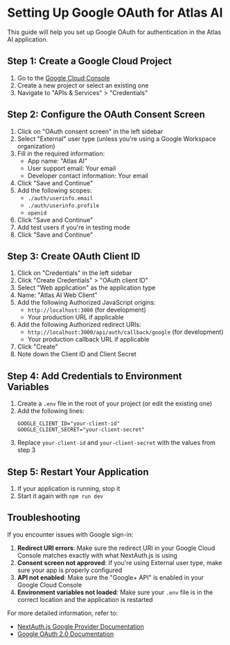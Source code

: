 # Setting Up Google OAuth for Atlas AI

This guide will help you set up Google OAuth for authentication in the Atlas AI application.

## Step 1: Create a Google Cloud Project

1. Go to the [Google Cloud Console](https://console.cloud.google.com/)
2. Create a new project or select an existing one
3. Navigate to "APIs & Services" > "Credentials"

## Step 2: Configure the OAuth Consent Screen

1. Click on "OAuth consent screen" in the left sidebar
2. Select "External" user type (unless you're using a Google Workspace organization)
3. Fill in the required information:
   - App name: "Atlas AI"
   - User support email: Your email
   - Developer contact information: Your email
4. Click "Save and Continue"
5. Add the following scopes:
   - `./auth/userinfo.email`
   - `./auth/userinfo.profile`
   - `openid`
6. Click "Save and Continue"
7. Add test users if you're in testing mode
8. Click "Save and Continue"

## Step 3: Create OAuth Client ID

1. Click on "Credentials" in the left sidebar
2. Click "Create Credentials" > "OAuth client ID"
3. Select "Web application" as the application type
4. Name: "Atlas AI Web Client"
5. Add the following Authorized JavaScript origins:
   - `http://localhost:3000` (for development)
   - Your production URL if applicable
6. Add the following Authorized redirect URIs:
   - `http://localhost:3000/api/auth/callback/google` (for development)
   - Your production callback URL if applicable
7. Click "Create"
8. Note down the Client ID and Client Secret

## Step 4: Add Credentials to Environment Variables

1. Create a `.env` file in the root of your project (or edit the existing one)
2. Add the following lines:
   ```
   GOOGLE_CLIENT_ID="your-client-id"
   GOOGLE_CLIENT_SECRET="your-client-secret"
   ```
3. Replace `your-client-id` and `your-client-secret` with the values from step 3

## Step 5: Restart Your Application

1. If your application is running, stop it
2. Start it again with `npm run dev`

## Troubleshooting

If you encounter issues with Google sign-in:

1. **Redirect URI errors**: Make sure the redirect URI in your Google Cloud Console matches exactly with what NextAuth.js is using
2. **Consent screen not approved**: If you're using External user type, make sure your app is properly configured
3. **API not enabled**: Make sure the "Google+ API" is enabled in your Google Cloud Console
4. **Environment variables not loaded**: Make sure your `.env` file is in the correct location and the application is restarted

For more detailed information, refer to:
- [NextAuth.js Google Provider Documentation](https://next-auth.js.org/providers/google)
- [Google OAuth 2.0 Documentation](https://developers.google.com/identity/protocols/oauth2)
